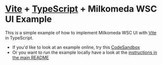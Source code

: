 # [Vite](https://vitejs.dev/) + [TypeScript](https://www.typescriptlang.org/) + Milkomeda WSC UI Example

This is a simple example of how to implement Milkomeda WSC UI with [Vite](https://vitejs.dev/) in TypeScript.

- If you'd like to look at an example online, try this [CodeSandbox]()
- Or you want to run the example locally have a look at the [instructions in the main README]()
